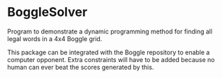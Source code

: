 # BoggleSolver
Program to demonstrate a dynamic programming method for finding all legal words in a 4x4 Boggle grid.

This package can be integrated with the Boggle repository to enable a computer opponent.
Extra constraints will have to be added because no human can ever beat the scores generated by this.
